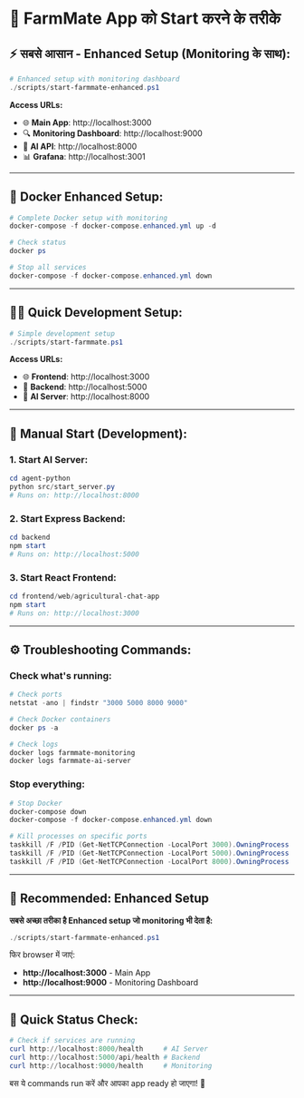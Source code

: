 # 🚀 FarmMate App को Start करने के तरीके

## ⚡ **सबसे आसान - Enhanced Setup (Monitoring के साथ):**

```powershell
# Enhanced setup with monitoring dashboard
./scripts/start-farmmate-enhanced.ps1
```

**Access URLs:**
- 🌐 **Main App**: http://localhost:3000
- 🔍 **Monitoring Dashboard**: http://localhost:9000  
- 🤖 **AI API**: http://localhost:8000
- 📊 **Grafana**: http://localhost:3001

---

## 🐳 **Docker Enhanced Setup:**

```powershell
# Complete Docker setup with monitoring
docker-compose -f docker-compose.enhanced.yml up -d

# Check status
docker ps

# Stop all services
docker-compose -f docker-compose.enhanced.yml down
```

---

## 🏃‍♂️ **Quick Development Setup:**

```powershell
# Simple development setup
./scripts/start-farmmate.ps1
```

**Access URLs:**
- 🌐 **Frontend**: http://localhost:3000
- 🤖 **Backend**: http://localhost:5000
- 🧠 **AI Server**: http://localhost:8000

---

## 🔧 **Manual Start (Development):**

### 1. Start AI Server:
```powershell
cd agent-python
python src/start_server.py
# Runs on: http://localhost:8000
```

### 2. Start Express Backend:
```powershell
cd backend
npm start
# Runs on: http://localhost:5000
```

### 3. Start React Frontend:
```powershell
cd frontend/web/agricultural-chat-app
npm start
# Runs on: http://localhost:3000
```

---

## ⚙️ **Troubleshooting Commands:**

### Check what's running:
```powershell
# Check ports
netstat -ano | findstr "3000 5000 8000 9000"

# Check Docker containers
docker ps -a

# Check logs
docker logs farmmate-monitoring
docker logs farmmate-ai-server
```

### Stop everything:
```powershell
# Stop Docker
docker-compose down
docker-compose -f docker-compose.enhanced.yml down

# Kill processes on specific ports
taskkill /F /PID (Get-NetTCPConnection -LocalPort 3000).OwningProcess
taskkill /F /PID (Get-NetTCPConnection -LocalPort 5000).OwningProcess
taskkill /F /PID (Get-NetTCPConnection -LocalPort 8000).OwningProcess
```

---

## 🎯 **Recommended: Enhanced Setup**

**सबसे अच्छा तरीका है Enhanced setup जो monitoring भी देता है:**

```powershell
./scripts/start-farmmate-enhanced.ps1
```

फिर browser में जाएं:
- **http://localhost:3000** - Main App
- **http://localhost:9000** - Monitoring Dashboard

---

## 📱 **Quick Status Check:**

```powershell
# Check if services are running
curl http://localhost:8000/health     # AI Server
curl http://localhost:5000/api/health # Backend  
curl http://localhost:9000/health     # Monitoring
```

बस ये commands run करें और आपका app ready हो जाएगा! 🚀
